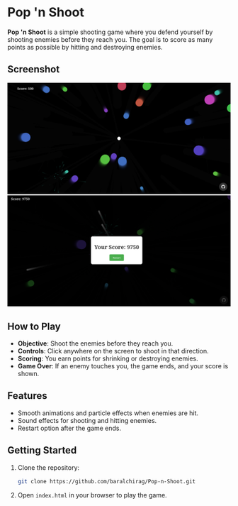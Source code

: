# Pop 'n Shoot

**Pop 'n Shoot** is a simple shooting game where you defend yourself by shooting enemies before they reach you. The goal is to score as many points as possible by hitting and destroying enemies.

## Screenshot

![Gameplay](./images/Screenshot%202024-09-28%20at%2002-57-18%20Pop%20'n%20Shoot.png)
![Gameplay](./images/Screenshot%202024-10-03%20at%2011-31-58%20Pop%20'n%20Shoot.png)

## How to Play

- **Objective**: Shoot the enemies before they reach you.
- **Controls**: Click anywhere on the screen to shoot in that direction.
- **Scoring**: You earn points for shrinking or destroying enemies.
- **Game Over**: If an enemy touches you, the game ends, and your score is shown.

## Features

- Smooth animations and particle effects when enemies are hit.
- Sound effects for shooting and hitting enemies.
- Restart option after the game ends.

## Getting Started

1. Clone the repository:
   ```bash
   git clone https://github.com/baralchirag/Pop-n-Shoot.git
   ```
2. Open ```index.html``` in your browser to play the game.
